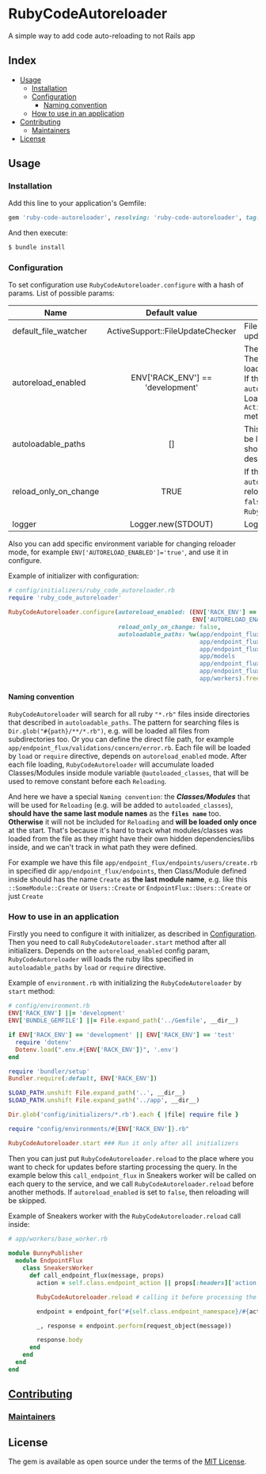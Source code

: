 # RubyCodeAutoreloader
A simple way to add code auto-reloading to not Rails app

## Index
- [Usage](#usage)
  - [Installation](#installation)
  - [Configuration](#configuration)
    - [Naming convention](#naming-convention)    
  - [How to use in an application](#how-to-use-in-an-application)
- [Contributing](CONTRIBUTING.md)
  - [Maintainers](https://github.com/resolving/ruby-code-autoreloader/graphs/contributors)
- [License](#license)


## Usage

### Installation
Add this line to your application's Gemfile:

```ruby
gem 'ruby-code-autoreloader', resolving: 'ruby-code-autoreloader', tag: '0.1.0' # or ref: 'some md5'
```

And then execute:
```bash
$ bundle install
```

### Configuration

To set configuration use `RubyCodeAutoreloader.configure` with a hash of params.
List of possible params:

|  Name  | Default value | Description |
| --- | :---: | --- |
|  default_file_watcher | ActiveSupport::FileUpdateChecker | File watcher class that will be used for checking files  updates |
|  autoreload_enabled | ENV['RACK_ENV'] == 'development' | The code reloading will works only if this param is `true`. Then all libs specified in `autoloadable_paths` will be loaded with `load`  directive, e.g. `load 'lib_path/file.rb'`. If this param  is `false`, then all libs specified in `autoloadable_paths`  will be loaded as usual with `require`. Loading process uses the `ActiveSupport::Dependencies::Loadable.require_or_load` method |
|  autoloadable_paths | [] | This is an `Array` of paths to files or folders from which will be loaded all  ruby files `'*.rb'`. All files and Classes should be in the compliance with the [`Naming convention`](#naming-convention)  described below. |
|  reload_only_on_change | TRUE | If this is `true`, then Reloader will check files in `autoloadable_paths` with initialized  `file_watcher` and will reload the files if any of them was  updated. If this is `false`, then files will be reloaded on  each `RubyCodeAutoreloader.reload` method call,  e.g. always |
|  logger | Logger.new(STDOUT) | Logger object |                        

Also you can add specific environment variable for changing reloader mode, for 
example `ENV['AUTORELOAD_ENABLED']='true'`, and use it in configure.

Example of initializer with configuration:
```ruby
# config/initializers/ruby_code_autoreloader.rb
require 'ruby_code_autoreloader'

RubyCodeAutoreloader.configure(autoreload_enabled: (ENV['RACK_ENV'] == 'development' &&
                                                    ENV['AUTORELOAD_ENABLED'] == 'true'),
                               reload_only_on_change: false,
                               autoloadable_paths: %w(app/endpoint_flux/middlewares/decorator
                                                      app/endpoint_flux/middlewares/validator
                                                      app/endpoint_flux/validations/concern/error.rb
                                                      app/models
                                                      app/endpoint_flux/decorators
                                                      app/endpoint_flux/endpoints
                                                      app/workers).freeze)
```

#### Naming convention

`RubyCodeAutoreloader` will search for all ruby `"*.rb"` files inside directories that described in `autoloadable_paths`.
The pattern for searching files is `Dir.glob("#{path}/**/*.rb")`, e.g. will be loaded all files from subdirectories too.
Or you can define the direct file path, for example `app/endpoint_flux/validations/concern/error.rb`.
Each file will be loaded by `load` or `require` directive, depends on `autoreload_enabled` mode. After each file loading,
`RubyCodeAutoreloader` will accumulate loaded Classes/Modules inside module variable `@autoloaded_classes`, that will be
used to remove constant before each `Reloading`. 

And here we have a special `Naming convention`: 
the **_Classes/Modules_** that will be used for `Reloading` (e.g. will be added to `autoloaded_classes`), **should have** 
**the same last module names** as the **`files name`** too. **Otherwise** it will not be included for `Reloading` and 
**will be loaded only once** at the start. 
That's because it's hard to track what modules/classes was loaded from the file as they might have their own hidden dependencies/libs inside,
and we can't track in what path they were defined.

For example we have this file `app/endpoint_flux/endpoints/users/create.rb` in specified dir `app/endpoint_flux/endpoints`, 
then Class/Module defined inside should has the name `Create` as **the last module name**, 
e.g. like this `::SomeModule::Create` or `Users::Create` or `EndpointFlux::Users::Create` or just `Create`
 
### How to use in an application

Firstly you need to configure it with initializer, as described in [Configuration](#configuration).
Then you need to call `RubyCodeAutoreloader.start` method after all initializers. 
Depends on the `autoreload_enabled` config param, `RubyCodeAutoreloader` will loads the ruby libs specified in  
`autoloadable_paths` by `load` or `require` directive.

Example of `environment.rb` with initializing the `RubyCodeAutoreloader` by `start` method:
```ruby
# config/environment.rb
ENV['RACK_ENV'] ||= 'development'
ENV['BUNDLE_GEMFILE'] ||= File.expand_path('../Gemfile', __dir__)

if ENV['RACK_ENV'] == 'development' || ENV['RACK_ENV'] == 'test'
  require 'dotenv'
  Dotenv.load(".env.#{ENV['RACK_ENV']}", '.env')
end

require 'bundler/setup'
Bundler.require(:default, ENV['RACK_ENV'])

$LOAD_PATH.unshift File.expand_path('..', __dir__)
$LOAD_PATH.unshift File.expand_path('../app', __dir__)

Dir.glob('config/initializers/*.rb').each { |file| require file }

require "config/environments/#{ENV['RACK_ENV']}.rb"

RubyCodeAutoreloader.start ### Run it only after all initializers
```

Then you can just put `RubyCodeAutoreloader.reload` to the place where you want to check for updates before starting 
processing the query. In the example below this `call_endpoint_flux` in Sneakers worker will be called on each query 
to the service, and we call `RubyCodeAutoreloader.reload` before another methods. If `autoreload_enabled` is set 
to `false`, then reloading will be skipped.

Example of Sneakers worker with the `RubyCodeAutoreloader.reload` call inside:
```ruby
# app/workers/base_worker.rb
 
module BunnyPublisher
  module EndpointFlux
    class SneakersWorker
      def call_endpoint_flux(message, props)
        action = self.class.endpoint_action || props[:headers]['action']

        RubyCodeAutoreloader.reload # calling it before processing the query

        endpoint = endpoint_for("#{self.class.endpoint_namespace}/#{action}")

        _, response = endpoint.perform(request_object(message))

        response.body
      end
    end
  end
end
```

## [Contributing](CONTRIBUTING.md)

### [Maintainers](https://github.com/resolving/ruby-code-autoreloader/graphs/contributors)


## License

The gem is available as open source under the terms of the [MIT License](http://opensource.org/licenses/MIT).

